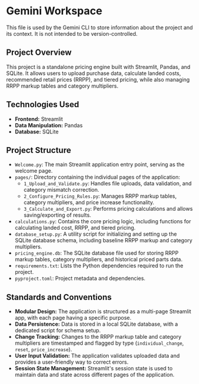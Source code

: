 # Gemini Workspace

This file is used by the Gemini CLI to store information about the project and its context. It is not intended to be version-controlled.

## Project Overview

This project is a standalone pricing engine built with Streamlit, Pandas, and SQLite. It allows users to upload purchase data, calculate landed costs, recommended retail prices (RRPP), and tiered pricing, while also managing RRPP markup tables and category multipliers.

## Technologies Used

-   **Frontend:** Streamlit
-   **Data Manipulation:** Pandas
-   **Database:** SQLite

## Project Structure

-   `Welcome.py`: The main Streamlit application entry point, serving as the welcome page.
-   `pages/`: Directory containing the individual pages of the application:
    -   `1_Upload_and_Validate.py`: Handles file uploads, data validation, and category mismatch correction.
    -   `2_Configure_Pricing_Rules.py`: Manages RRPP markup tables, category multipliers, and price increase functionality.
    -   `3_Calculate_and_Export.py`: Performs pricing calculations and allows saving/exporting of results.
-   `calculations.py`: Contains the core pricing logic, including functions for calculating landed cost, RRPP, and tiered pricing.
-   `database_setup.py`: A utility script for initializing and setting up the SQLite database schema, including baseline RRPP markup and category multipliers.
-   `pricing_engine.db`: The SQLite database file used for storing RRPP markup tables, category multipliers, and historical priced parts data.
-   `requirements.txt`: Lists the Python dependencies required to run the project.
-   `pyproject.toml`: Project metadata and dependencies.

## Standards and Conventions

-   **Modular Design:** The application is structured as a multi-page Streamlit app, with each page having a specific purpose.
-   **Data Persistence:** Data is stored in a local SQLite database, with a dedicated script for schema setup.
-   **Change Tracking:** Changes to the RRPP markup table and category multipliers are timestamped and flagged by type (`individual_change`, `reset`, `price_increase`).
-   **User Input Validation:** The application validates uploaded data and provides a user-friendly way to correct errors.
-   **Session State Management:** Streamlit's session state is used to maintain data and state across different pages of the application.